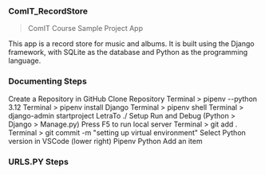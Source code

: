 ### ComIT_RecordStore
> ComIT Course Sample Project App

This app is a record store for music and albums. It is built using the Django framework, with SQLite as the database and Python as the programming language.

### Documenting Steps

Create a Repository in GitHub
Clone Repository
Terminal > pipenv --python 3.12
Terminal > pipenv install Django
Terminal > pipenv shell
Terminal > django-admin startproject LetraTo ./
Setup Run and Debug (Python > Django > Manage.py)
Press F5 to run local server
Terminal > git add .
Terminal > git commit -m "setting up virtual environment"
Select Python version in VSCode (lower right) Pipenv Python
Add an item

### URLS.PY Steps
